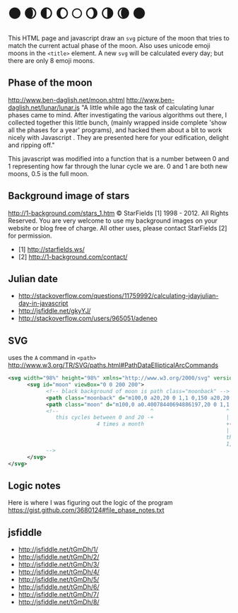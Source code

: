 🌑 🌒 🌓 🌔 🌕 🌖 🌗 🌘 🌑
==================

This HTML page and javascript draw an `svg` picture of the moon that tries to match the current 
actual phase of the moon.  Also uses unicode emoji moons in the `<title>` element.  A new `svg` will
be calculated every day; but there are only 8 emoji moons.

Phase of the moon
-----------------

http://www.ben-daglish.net/moon.shtml
http://www.ben-daglish.net/lunar/lunar.js
"A little while ago the task of calculating lunar phases came to mind. After investigating the various algorithms out there, I collected together this little bunch, (mainly wrapped inside complete 'show all the phases for a year' programs), and hacked them about a bit to work nicely with Javascript . They are presented here for your edification, delight and ripping off."

This javascript was modified into a function that is a number between 0 and 1 representing how 
far through the lunar cycle we are.  0 and 1 are both new moons, 0.5 is the full moon.


Background image of stars
----------------

http://1-background.com/stars_1.htm
© StarFields [1] 1998 - 2012. All Rights Reserved.
You are very welcome to use my background images on your website
or blog free of charge. All other uses, please contact StarFields [2] for
permission. 

 * [1] http://starfields.ws/
 * [2] http://1-background.com/contact/


Julian date
----------

 * http://stackoverflow.com/questions/11759992/calculating-jdayjulian-day-in-javascript
 * http://jsfiddle.net/gkyYJ/
 * http://stackoverflow.com/users/965051/adeneo


SVG
---
uses the `A` command in `<path>` http://www.w3.org/TR/SVG/paths.html#PathDataEllipticalArcCommands

```xml
<svg width="98%" height="98%" xmlns="http://www.w3.org/2000/svg" version="1.1">
      <svg id="moon" viewBox="0 0 200 200">
            <!-- black background of moon is path class="moonback" -->
            <path class="moonback" d="m100,0 a20,20 0 1,1 0,150 a20,20 0 1,1 0,-150"></path>
            <path class="moon" d="m100,0 a0.40078440694886197,20 0 1,1 0,150 a20,20 0 1,1 0,-150"></path>
            <!--                             ^                       ^                  ^
               this cycles between 0 and 20 -+                       |                  |
                            4 times a month                          +------------------+
                                                                     |
                                                                     these arc-sweep options cycle
                                                                     1,0 --  0,0 --  1,1 -- 0,0 
            -->
      </svg>
</svg>
```

Logic notes
----------

Here is where I was figuring out the logic of the program https://gist.github.com/3680124#file_phase_notes.txt


jsfiddle
--------

 * <http://jsfiddle.net/tGmDh/1/>
 * <http://jsfiddle.net/tGmDh/2/>
 * <http://jsfiddle.net/tGmDh/3/>
 * <http://jsfiddle.net/tGmDh/4/>
 * <http://jsfiddle.net/tGmDh/5/>
 * <http://jsfiddle.net/tGmDh/6/>
 * <http://jsfiddle.net/tGmDh/7/>
 * <http://jsfiddle.net/tGmDh/8/>


